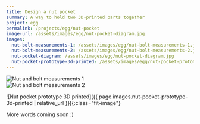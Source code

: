 ```yaml
---
title: Design a nut pocket
summary: A way to hold two 3D-printed parts together
project: egg
permalink: /projects/egg/nut-pocket
image-url: /assets/images/egg/nut-pocket-diagram.jpg
images:
  nut-bolt-measurements-1: /assets/images/egg/nut-bolt-measurements-1.jpg
  nut-bolt-measurements-2: /assets/images/egg/nut-bolt-measurements-2.jpg
  nut-pocket-diagram: /assets/images/egg/nut-pocket-diagram.jpg
  nut-pocket-prototype-3d-printed: /assets/images/egg/nut-pocket-prototype-3d-printed.jpg
---
```



<div class='column-container'>
  <div class="column">
    <img
      class="fit-image"
      alt="Nut and bolt measurements 1"
      src="{{ page.images.nut-bolt-measurements-1 | relative_url }}"
    />
  </div>
  <div class="column">
    <img
      class="fit-image"
      alt="Nut and bolt measurements 2"
      src="{{ page.images.nut-bolt-measurements-2 | relative_url }}"
    />
  </div>
</div>


![Nut pocket prototype 3D printed]({{ page.images.nut-pocket-prototype-3d-printed | relative_url }}){:class="fit-image"}

More words coming soon :)
